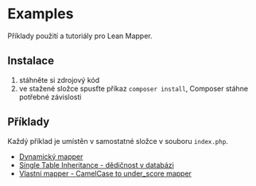 # Examples

Příklady použití a tutoriály pro Lean Mapper.


## Instalace

1) stáhněte si zdrojový kód
2) ve stažené složce spusťte příkaz `composer install`, Composer stáhne potřebné závislosti


## Příklady

Každý příklad je umístěn v samostatné složce v souboru `index.php`.

* [Dynamický mapper](dynamic-mapper/)
* [Single Table Inheritance - dědičnost v databázi](single-table-inheritance/)
* [Vlastní mapper - CamelCase to under_score mapper](underscore-mapper/)
